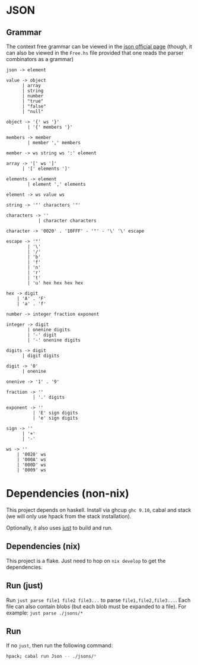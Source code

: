# JSON

## Grammar 

The context free grammar can be viewed in the [json official page](https://www.json.org/json-en.html)
(though, it can also be viewed in the `Free.hs` file provided that one reads the parser combinators as a grammar)

```BNF
json -> element

value -> object
      | array
      | string
      | number
      | "true"
      | "false"
      | "null"

object -> '{' ws '}'
        | '{' members '}'

members -> member 
        | member ',' members

member -> ws string ws ':' element 

array -> '[' ws ']'
      | '[' elements ']'

elements -> element 
        | element ',' elements

element -> ws value ws

string -> '"' characters '"'

characters -> ''
            | character characters

character -> '0020' . '10FFF' - '"' - '\' '\' escape 

escape -> '"'
        | '\'
        | '/'
        | 'b'
        | 'f'
        | 'n'
        | 'r'
        | 't'
        | 'u' hex hex hex hex 

hex -> digit 
    | 'A' . 'F'
    | 'a' . 'f'

number -> integer fraction exponent

integer -> digit 
        | onenine digits 
        | '-' digit 
        | '-' onenine digits 

digits -> digit
      | digit digits 

digit -> '0'
      | onenine 

onenive -> '1' . '9'

fraction -> ''
          | '.' digits 

exponent -> ''
          | 'E' sign digits 
          | 'e' sign digits 

sign -> ''
      | '+'
      | '-'

ws -> ''
    | '0020' ws
    | '000A' ws
    | '000D' ws
    | '0009' ws

```

# Dependencies (non-nix)

This project depends on haskell. Install via ghcup `ghc 9.10`, cabal and stack (we will only use hpack from the stack installation).

Optionally, it also uses [just](https://github.com/casey/just) to build and run. 

## Dependencies (nix)

This project is a flake. Just need to hop on `nix develop` to get the dependencies.

## Run (just)

Run `just parse file1 file2 file3...` to parse `file1,file2,file3...`. 
Each file can also contain blobs (but each blob must be expanded to a file). For example: `just parse ./jsons/*`

## Run 

If no `just`, then run the following command:

```bash
hpack; cabal run Json -- ./jsons/*
```

